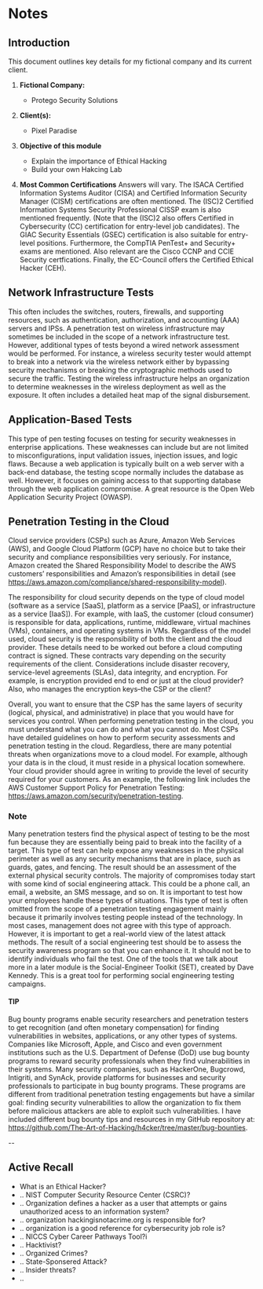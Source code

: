 # Notes

## Introduction

This document outlines key details for my fictional company and its current client.

1.  **Fictional Company:**

    - Protego Security Solutions

2.  **Client(s):**

    - Pixel Paradise

3.  **Objective of this module**

    - Explain the importance of Ethical Hacking
    - Build your own Hakcing Lab

4.  **Most Common Certifications**
    Answers will vary. The ISACA Certified Information Systems Auditor (CISA) and Certified Information Security Manager (CISM) certifications are often mentioned. The (ISC)2 Certified Information Systems Security Professional CISSP exam is also mentioned frequently. (Note that the (ISC)2 also offers Certified in Cybersecurity (CC) certification for entry-level job candidates). The GIAC Security Essentials (GSEC) certification is also suitable for entry-level positions. Furthermore, the CompTIA PenTest+ and Security+ exams are mentioned. Also relevant are the Cisco CCNP and CCIE Security certfications. Finally, the EC-Council offers the Certified Ethical Hacker (CEH).

## Network Infrastructure Tests

This often includes the switches, routers, firewalls, and supporting resources, such as authentication, authorization, and accounting (AAA) servers and IPSs. A penetration test on wireless infrastructure may sometimes be included in the scope of a network infrastructure test. However, additional types of tests beyond a wired network assessment would be performed. For instance, a wireless security tester would attempt to break into a network via the wireless network either by bypassing security mechanisms or breaking the cryptographic methods used to secure the traffic. Testing the wireless infrastructure helps an organization to determine weaknesses in the wireless deployment as well as the exposure. It often includes a detailed heat map of the signal disbursement.

## Application-Based Tests

This type of pen testing focuses on testing for security weaknesses in enterprise applications. These weaknesses can include but are not limited to misconfigurations, input validation issues, injection issues, and logic flaws. Because a web application is typically built on a web server with a back-end database, the testing scope normally includes the database as well. However, it focuses on gaining access to that supporting database through the web application compromise. A great resource is the Open Web Application Security Project (OWASP).

## Penetration Testing in the Cloud

Cloud service providers (CSPs) such as Azure, Amazon Web Services (AWS), and Google Cloud Platform (GCP) have no choice but to take their security and compliance responsibilities very seriously. For instance, Amazon created the Shared Responsibility Model to describe the AWS customers’ responsibilities and Amazon’s responsibilities in detail (see https://aws.amazon.com/compliance/shared-responsibility-model).

The responsibility for cloud security depends on the type of cloud model (software as a service [SaaS], platform as a service [PaaS], or infrastructure as a service [IaaS]). For example, with IaaS, the customer (cloud consumer) is responsible for data, applications, runtime, middleware, virtual machines (VMs), containers, and operating systems in VMs. Regardless of the model used, cloud security is the responsibility of both the client and the cloud provider. These details need to be worked out before a cloud computing contract is signed. These contracts vary depending on the security requirements of the client. Considerations include disaster recovery, service-level agreements (SLAs), data integrity, and encryption. For example, is encryption provided end to end or just at the cloud provider? Also, who manages the encryption keys–the CSP or the client?

Overall, you want to ensure that the CSP has the same layers of security (logical, physical, and administrative) in place that you would have for services you control. When performing penetration testing in the cloud, you must understand what you can do and what you cannot do. Most CSPs have detailed guidelines on how to perform security assessments and penetration testing in the cloud. Regardless, there are many potential threats when organizations move to a cloud model. For example, although your data is in the cloud, it must reside in a physical location somewhere. Your cloud provider should agree in writing to provide the level of security required for your customers. As an example, the following link includes the AWS Customer Support Policy for Penetration Testing: https://aws.amazon.com/security/penetration-testing.

### Note

Many penetration testers find the physical aspect of testing to be the most fun because they are essentially being paid to break into the facility of a target. This type of test can help expose any weaknesses in the physical perimeter as well as any security mechanisms that are in place, such as guards, gates, and fencing. The result should be an assessment of the external physical security controls. The majority of compromises today start with some kind of social engineering attack. This could be a phone call, an email, a website, an SMS message, and so on. It is important to test how your employees handle these types of situations. This type of test is often omitted from the scope of a penetration testing engagement mainly because it primarily involves testing people instead of the technology. In most cases, management does not agree with this type of approach. However, it is important to get a real-world view of the latest attack methods. The result of a social engineering test should be to assess the security awareness program so that you can enhance it. It should not be to identify individuals who fail the test. One of the tools that we talk about more in a later module is the Social-Engineer Toolkit (SET), created by Dave Kennedy. This is a great tool for performing social engineering testing campaigns.

#### TIP

Bug bounty programs enable security researchers and penetration testers to get recognition (and often monetary compensation) for finding vulnerabilities in websites, applications, or any other types of systems. Companies like Microsoft, Apple, and Cisco and even government institutions such as the U.S. Department of Defense (DoD) use bug bounty programs to reward security professionals when they find vulnerabilities in their systems. Many security companies, such as HackerOne, Bugcrowd, Intigriti, and SynAck, provide platforms for businesses and security professionals to participate in bug bounty programs. These programs are different from traditional penetration testing engagements but have a similar goal: finding security vulnerabilities to allow the organization to fix them before malicious attackers are able to exploit such vulnerabilities. I have included different bug bounty tips and resources in my GitHub repository at: https://github.com/The-Art-of-Hacking/h4cker/tree/master/bug-bounties.

--

## Active Recall

- What is an Ethical Hacker?
- .. NIST Computer Security Resource Center (CSRC)?
- .. Organization defines a hacker as a user that attempts or gains unauthorized
  acess to an information system?
- .. organization hackingisnotacrime.org is responsible for?
- .. organization is a good reference for cybersecurity job role is?
- .. NICCS Cyber Career Pathways Tool?i
- .. Hacktivist?
- .. Organized Crimes?
- .. State-Sponsered Attack?
- .. Insider threats?
- ..

